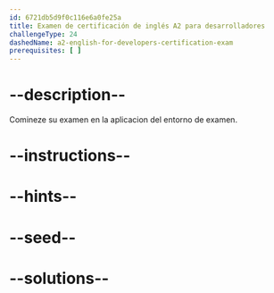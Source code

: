 ```yaml
---
id: 6721db5d9f0c116e6a0fe25a
title: Examen de certificación de inglés A2 para desarrolladores
challengeType: 24
dashedName: a2-english-for-developers-certification-exam
prerequisites: [ ]
---
```


# --description--

Comineze su examen en la aplicacion del entorno de examen.

# --instructions--

# --hints--

# --seed--

# --solutions--
